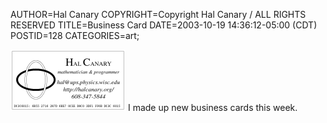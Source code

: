 AUTHOR=Hal Canary
COPYRIGHT=Copyright Hal Canary / ALL RIGHTS RESERVED
TITLE=Business Card
DATE=2003-10-19 14:36:12-05:00 (CDT)
POSTID=128
CATEGORIES=art;

[![hal canary business card 2003](/images/hal-business-card-s.png)](/images/hal-business-card.png) I made up new business cards this week.
